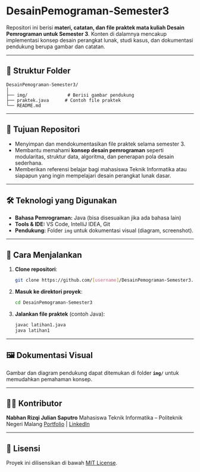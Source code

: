 
# DesainPemograman-Semester3

Repositori ini berisi **materi, catatan, dan file praktek mata kuliah Desain Pemrograman untuk Semester 3**. Konten di dalamnya mencakup implementasi konsep desain perangkat lunak, studi kasus, dan dokumentasi pendukung berupa gambar dan catatan.

---

## 📂 Struktur Folder

```
DesainPemograman-Semester3/
│
├── img/               # Berisi gambar pendukung
├── praktek.java      # Contoh file praktek
└── README.md
```

---

## 🎯 Tujuan Repositori

* Menyimpan dan mendokumentasikan file praktek selama semester 3.
* Membantu memahami **konsep desain pemrograman** seperti modularitas, struktur data, algoritma, dan penerapan pola desain sederhana.
* Memberikan referensi belajar bagi mahasiswa Teknik Informatika atau siapapun yang ingin mempelajari desain perangkat lunak dasar.

---

## 🛠️ Teknologi yang Digunakan

* **Bahasa Pemrograman:** Java (bisa disesuaikan jika ada bahasa lain)
* **Tools & IDE:** VS Code, IntelliJ IDEA, Git
* **Pendukung:** Folder `img` untuk dokumentasi visual (diagram, screenshot).

---

## 🚀 Cara Menjalankan

1. **Clone repositori**:

   ```bash
   git clone https://github.com/[username]/DesainPemograman-Semester3.git
   ```

2. **Masuk ke direktori proyek**:

   ```bash
   cd DesainPemograman-Semester3
   ```

3. **Jalankan file praktek** (contoh Java):

   ```bash
   javac latihan1.java
   java latihan1
   ```

---

## 🖼️ Dokumentasi Visual

Gambar dan diagram pendukung dapat ditemukan di folder **`img/`** untuk memudahkan pemahaman konsep.

---

## 👨‍💻 Kontributor

**Nabhan Rizqi Julian Saputro**
Mahasiswa Teknik Informatika – Politeknik Negeri Malang
[Portfolio](https://rzjuliannofficial.github.io/dsf39.github.io/) | [LinkedIn](#)

---

## 📜 Lisensi

Proyek ini dilisensikan di bawah [MIT License](LICENSE).
